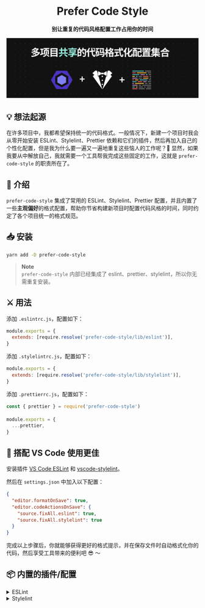 <div align="center">

# Prefer Code Style

**别让重复的代码风格配置工作占用你的时间**

</div>

![看不到图片？你可能需要开 VPN 加速。](/social-preview.png)

## 💡 想法起源

在许多项目中，我都希望保持统一的代码格式。一般情况下，新建一个项目时我会从零开始安装 ESLint、Stylelint、Prettier 依赖和它们的插件，然后再加入自己的个性化配置，但是我为什么要一遍又一遍地重复这些恼人的工作呢？🤔 显然，如果我要从中解放自己，我就需要一个工具帮我完成这些固定的工作，这就是 `prefer-code-style` 的职责所在了。

## 📜 介绍

`prefer-code-style` 集成了常用的 ESLint、Stylelint、Prettier 配置，并且内置了一些**主观偏好**的格式配置，帮助你节省构建新项目时配置代码风格的时间，同时约定了各个项目统一的格式规范。

## 📥 安装

```bash
yarn add -D prefer-code-style
```

> **Note**  
> `prefer-code-style` 内部已经集成了 eslint、prettier、stylelint，所以你无需重复安装。

## ⚔️ 用法

添加 `.eslintrc.js`，配置如下：

```js
module.exports = {
  extends: [require.resolve('prefer-code-style/lib/eslint')],
}
```

添加 `.stylelintrc.js`，配置如下：

```js
module.exports = {
  extends: [require.resolve('prefer-code-style/lib/stylelint')],
}
```

添加 `.prettierrc.js`，配置如下：

```js
const { prettier } = require('prefer-code-style')

module.exports = {
  ...prettier,
}
```

## 🔗 搭配 VS Code 使用更佳

安装插件 [VS Code ESLint](https://marketplace.visualstudio.com/items?itemName=dbaeumer.vscode-eslint) 和 [vscode-stylelint](https://marketplace.visualstudio.com/items?itemName=stylelint.vscode-stylelint)。

然后在 `settings.json` 中加入以下配置：

```json
{
  "editor.formatOnSave": true,
  "editor.codeActionsOnSave": {
    "source.fixAll.eslint": true,
    "source.fixAll.stylelint": true
  }
}
```

完成以上步骤后，你就能够获得更好的格式提示，并在保存文件时自动格式化你的代码，然后享受工具带来的便利吧 😎 ～

## 📦 内置的插件/配置

<details>
<summary>ESLint</summary>

```
eslint-config-prettier
eslint-plugin-import
eslint-plugin-simple-import-sort
eslint-plugin-prettier
eslint-plugin-react
eslint-plugin-react-hooks
```

</details>

<details>
<summary>Stylelint</summary>

```
stylelint-config-prettier
stylelint-config-rational-order
stylelint-config-standard
stylelint-order
stylelint-prettier
stylelint-scss
```

</details>
